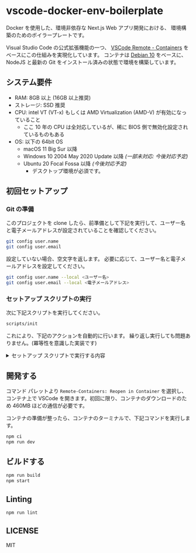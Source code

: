 # vscode-docker-env-boilerplate

Docker を使用した、環境非依存な Next.js Web アプリ開発における、
環境構築のためのボイラープレートです。

Visual Studio Code の公式拡張機能の一つ、
[VSCode Remote - Containers](https://code.visualstudio.com/docs/remote/containers)
をベースにこの仕組みを実現化しています。
コンテナは [Debian 10](https://www.debian.org) をベースに、NodeJS と最新の
Git をインストール済みの状態で環境を構築しています。

## システム要件

- RAM: 8GB 以上 (16GB 以上推奨)
- ストレージ: SSD 推奨
- CPU: intel VT (VT-x) もしくは AMD Virtualization (AMD-V) が有効になっていること
  - ここ 10 年の CPU は全対応しているが、稀に BIOS 側で無効化設定されているものもある
- OS: 以下の 64bit OS
  - macOS 11 Big Sur 以降
  - Windows 10 2004 May 2020 Update 以降 _(一部未対応: 今後対応予定)_
  - Ubuntu 20 Focal Fossa 以降 _(今後対応予定)_
    - デスクトップ環境が必須です。

## 初回セットアップ

### Git の準備

このプロジェクトを clone したら、前準備として下記を実行して、ユーザー名と電子メールアドレスが設定されていることを確認してください。

```sh
git config user.name
git config user.email
```

設定していない場合、空文字を返します。
必要に応じて、ユーザー名と電子メールアドレスを設定してください。

```sh
git config user.name --local <ユーザー名>
git config user.email --local <電子メールアドレス>
```

### セットアップ スクリプトの実行

次に下記スクリプトを実行してください。

```sh
scripts/init
```

これにより、下記のアクションを自動的に行います。
繰り返し実行しても問題ありません。(冪等性を意識した実装です)

<details><summary>セットアップ スクリプトで実行する内容</summary>

#### 1. PC への各種アプリのインストール

- Git
- GnuPG
- Google Chrome
- Graphviz
- mkcert
- Mozilla Firefox
- Vim
- Visual Studio Code
- `(LM)` Bash
- `(LM)` jq
- `(LM)` Mozilla Network Security Services
- `(LM)` PINEntry
- `(LM)` proctools
- `(M)` Command line tools for Xcode
- `(M)` Homebrew
- `(MW)` Docker Desktop
- `(W)` Chocolatey
- `(W)` PoshGit

注釈付きのものは、当該 OS のみが対象です。

| key | description  |
| :-: | :----------- |
| `L` | Linux のみ   |
| `M` | macOS のみ   |
| `W` | Windows のみ |

#### 2. Visual Studio Code への拡張機能のインストール

- auchenberg.vscode-browser-preview
- chrislajoie.vscode-modelines
- davidanson.vscode-markdownlint
- dbaeumer.vscode-eslint
- eamodio.gitlens
- editorconfig.editorconfig
- eg2.vscode-npm-script
- esbenp.prettier-vscode
- firefox-devtools.vscode-firefox-debug
- jebbs.plantuml
- mikestead.dotenv
- ms-azuretools.vscode-docker
- ms-ceintl.vscode-language-pack-ja
- ms-vscode-remote.remote-containers
- ms-vscode-remote.vscode-remote-extensionpack
- msjsdiag.debugger-for-chrome
- orta.vscode-jest
- visualstudioexptteam.vscodeintellicode

#### 3. 開発用 TLS 証明書のインストール

mkcert と Mozilla Network Security Services を使用して、
`localhost` 専用の TLS 証明書を `.cert` フォルダ配下に生成します。

これにより、Web ブラウザーにおける、セキュリティー上の警告を回避することができます。

また、Firefox の TLS ストアを初期化するため、Firefox を起動することがあります。
これはスクリプト終了後、閉じてしまって閉じてしまってかまいません。

#### 4. SSH 秘密鍵の連携 (現状 macOS のみ)

Git リポジトリに SSH 経由で pull/push できるようにするため、SSH の鍵ペアをコンテナ内でも連携できるようにする必要があります。
ここでは ssh-agent に既存の SSH 秘密鍵を登録することで、これを実現しています。

#### 5. GPG 署名の鍵生成 (現状 macOS のみ)

この工程は必須ではありませんが、GPG 署名を連携することにより、
コミットの改竄防止に役立ちます。

Git に名前と電子メールアドレスを登録していて、かつ使用する電子メールに紐づく
GPG 署名が見つからない場合は、署名を自動的に生成します。

表示される GPG 公開鍵を、GitHub や GitLab に設定するだけで完了です。

_参考: [GitHub / GitLab 用にコミット署名を行うための準備メモ - Qiita](https://qiita.com/cocoabreak/items/d96cd0ba56cdcbf62d32#github%E3%81%AB%E5%85%AC%E9%96%8B%E9%8D%B5%E3%82%92%E7%99%BB%E9%8C%B2%E3%81%99%E3%82%8B-1)_

</details>

## 開発する

コマンド パレットより `Remote-Containers: Reopen in Container` を選択し、
コンテナ上で VSCode を開きます。初回に限り、コンテナのダウンロードのため
460MB ほどの通信が必要です。

コンテナの準備が整ったら、コンテナのターミナルで、下記コマンドを実行します。

```sh
npm ci
npm run dev
```

## ビルドする

```sh
npm run build
npm start
```

## Linting

```sh
npm run lint
```

## LICENSE

MIT
